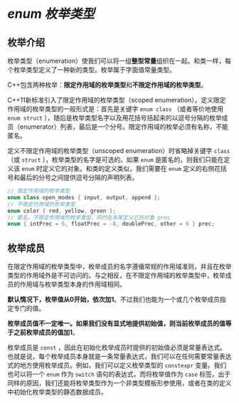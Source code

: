 # ***enum 枚举类型***

## 枚举介绍

枚举类型（enumeration）使我们可以将一组**整型常量**组织在一起。和类一样，每个枚举类型定义了一种新的类型。枚举属于字面值常量类型。

C++包含两种枚举：**限定作用域的枚举类型**和**不限定作用域的枚举类型**。

C++11新标准引入了限定作用域的枚举类型（scoped enumeration）。定义限定作用域的枚举类型的一般形式是：首先是关键字 `enum class` （或者等价地使用 `enum struct` ），随后是枚举类型名字以及用花括号括起来的以逗号分隔的枚举成员（enumerator）列表，最后是一个分号。限定作用域的枚举必须有名称，不能匿名。

定义不限定作用域的枚举类型（unscoped enumeration）时省略掉关键字 `class` （或 `struct` ），枚举类型的名字是可选的。如果 `enum` 是匿名的，则我们只能在定义该 `enum` 时定义它的对象。和类的定义类似，我们需要在 `enum` 定义的右侧花括号和最后的分号之间提供逗号分隔的声明列表。

```cpp
// 限定作用域的枚举类型
enum class open_modes { input, output, append };
// 不限定作用域的枚举类型
enum color { red, yellow, green };
// 匿名，不限定作用域的枚举类型，同时在末尾定义它的对象 prec
enum { intPrec = 6, floatPrec = -8, doublePrec, other = 6 } prec;		// 枚举值依次为 6,-8,-7,6
```

## 枚举成员

在限定作用域的枚举类型中，枚举成员的名字遵循常规的作用域准则，并且在枚举类型的作用域外是不可访问的。与之相反，在不限定作用域的枚举类型中，枚举成员的作用域与枚举类型本身的作用域相同。

**默认情况下，枚举值从0开始，依次加1**。不过我们也能为一个或几个枚举成员指定专门的值。

**枚举成员值不一定唯一。如果我们没有显式地提供初始值，则当前枚举成员的值等于之前枚举成员的值加1**。 

枚举成员是 `const` ，因此在初始化枚举成员时提供的初始值必须是常量表达式。也就是说，每个枚举成员本身就是一条常量表达式，我们可以在任何需要常量表达式的地方使用枚举成员。例如，我们可以定义枚举类型的 `constexpr` 变量。我们也可以将一个 `enum` 作为 `switch` 语句的表达式，而将枚举值作为 `case` 标签。出于同样的原因，我们还能将枚举类型作为一个非类型模板形参使用，或者在类的定义中初始化枚举类型的静态数据成员。